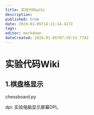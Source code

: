 ```yaml
---
title: 实验代码wiki
description: 
published: true
date: 2024-01-05T14:21:14.417Z
tags: 
editor: markdown
dateCreated: 2024-01-05T07:29:52.774Z
---
```


# 实验代码Wiki

## 1.棋盘格显示

chessboard.py

dpi: 实验电脑显示屏幕DPI。
